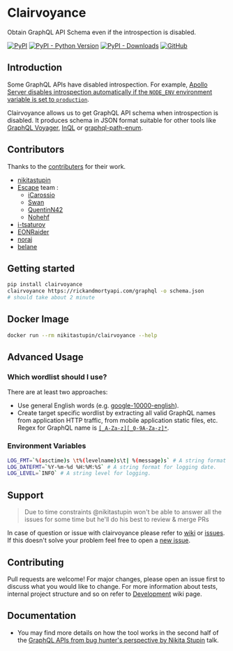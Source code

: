# Clairvoyance

Obtain GraphQL API Schema even if the introspection is disabled.

[![PyPI](https://img.shields.io/pypi/v/clairvoyance)](https://pypi.org/project/clairvoyance/)
[![PyPI - Python Version](https://img.shields.io/pypi/pyversions/clairvoyance)](https://pypi.org/project/clairvoyance/)
[![PyPI - Downloads](https://img.shields.io/pypi/dm/clairvoyance)](https://pypi.org/project/clairvoyance/)
[![GitHub](https://img.shields.io/github/license/nikitastupin/clairvoyance)](https://github.com/nikitastupin/clairvoyance/blob/main/LICENSE)

## Introduction

Some GraphQL APIs have disabled introspection. For example, [Apollo Server disables introspection automatically if the `NODE_ENV` environment variable is set to `production`](https://www.apollographql.com/docs/tutorial/schema/#explore-your-schema).

Clairvoyance allows us to get GraphQL API schema when introspection is disabled. It produces schema in JSON format suitable for other tools like [GraphQL Voyager](https://github.com/APIs-guru/graphql-voyager), [InQL](https://github.com/doyensec/inql) or [graphql-path-enum](https://gitlab.com/dee-see/graphql-path-enum).

## Contributors

Thanks to the [contributers](#contributors) for their work.

- [nikitastupin](https://github.com/nikitastupin)
- [Escape](https://escape.tech) team :
  - [iCarossio](https://github.com/iCarossio)
  - [Swan](https://github.com/c3b5aw)
  - [QuentinN42](https://github.com/QuentinN42)
  - [Nohehf](https://github.com/Nohehf)
- [i-tsaturov](https://github.com/i-tsaturov)
- [EONRaider](https://github.com/EONRaider)
- [noraj](https://github.com/noraj)
- [belane](https://github.com/belane)

## Getting started

```bash
pip install clairvoyance
clairvoyance https://rickandmortyapi.com/graphql -o schema.json
# should take about 2 minute
```

## Docker Image

```bash
docker run --rm nikitastupin/clairvoyance --help
```

## Advanced Usage

### Which wordlist should I use?

There are at least two approaches:

- Use general English words (e.g. [google-10000-english](https://github.com/first20hours/google-10000-english)).
- Create target specific wordlist by extracting all valid GraphQL names from application HTTP traffic, from mobile application static files, etc. Regex for GraphQL name is [`[_A-Za-z][_0-9A-Za-z]*`](http://spec.graphql.org/June2018/#sec-Names).

### Environment Variables

```bash
LOG_FMT=`%(asctime)s \t%(levelname)s\t| %(message)s` # A string format for logging.
LOG_DATEFMT=`%Y-%m-%d %H:%M:%S` # A string format for logging date.
LOG_LEVEL=`INFO` # A string level for logging.
```

## Support

> Due to time constraints @nikitastupin won't be able to answer all the issues for some time but he'll do his best to review & merge PRs

In case of question or issue with clairvoyance please refer to [wiki](https://github.com/nikitastupin/clairvoyance/wiki) or [issues](https://github.com/nikitastupin/clairvoyance/issues). If this doesn't solve your problem feel free to open a [new issue](https://github.com/nikitastupin/clairvoyance/issues/new).

## Contributing

Pull requests are welcome! For major changes, please open an issue first to discuss what you would like to change. For more information about tests, internal project structure and so on refer to [Development](https://github.com/nikitastupin/clairvoyance/wiki/Development) wiki page.

## Documentation

- You may find more details on how the tool works in the second half of the [GraphQL APIs from bug hunter's perspective by Nikita Stupin](https://youtu.be/nPB8o0cSnvM) talk.
